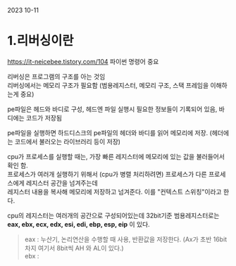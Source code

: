 2023 10-11

# 1.리버싱이란

https://it-neicebee.tistory.com/104
파이썬 명령어 중요

리버싱은 프로그램의 구조를 아는 것임  
리버싱에서는 메모리 구조가 필요함 (범용레지스터, 메모리 구조, 스택 프레임을 이해하는게 중요)  
  
pe파일은 헤드와 바디로 구성, 헤드엔 파일 실행시 필요한 정보들이 기록되어 있음, 바디에는 코드가 저장됨  
  
pe파일을 실행하면 하드디스크의 pe파일의 헤더와 바디를 읽어 메모리에 저장. (헤더에는 코드에서 불러오는 라이브러리 등이 저장)  
  
cpu가 프로세스를 실행할 때는, 가장 빠른 레지스터에 메모리에 있는 값을 불러들어서 확인 함.  
프로세스가 여러개 실행하기 위해서 (cpu가 병렬 처리하려면) 프로세스가 다른 프로세스에게 레지스터 공간을 넘겨주는데  
레지스터 내용을 복사해 메모리에 저장하고 넘겨준다. 이를 "컨텍스트 스위칭"이라고 한다.  
  
cpu의 레지스터는 여러개의 공간으로 구성되어있는데 32bit기준 범용레지스터로는 **eax, ebx, ecx, edx, esi, edi, ebp, esp, eip** 이 있다.  
> eax : 누산기, 논리연산을 수행할 때 사용, 반환값을 저장한다. (Ax가 초반 16bit차지 여기서 8bit씩 AH 와 AL이 있다.)  
> ebx : 
